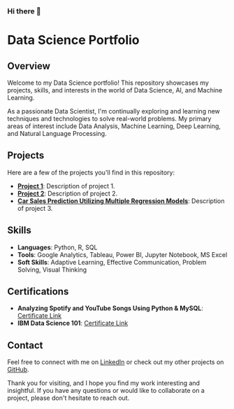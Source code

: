 ### Hi there 👋

<!--
**DeepaliJosh/DeepaliJosh** is a ✨ _special_ ✨ repository because its `README.md` (this file) appears on your GitHub profile.

Here are some ideas to get you started:

- 🔭 I’m currently working on ...
- 🌱 I’m currently learning ...
- 👯 I’m looking to collaborate on ...
- 🤔 I’m looking for help with ...
- 💬 Ask me about ...
- 📫 How to reach me: ...
- 😄 Pronouns: ...
- ⚡ Fun fact: ...
-->
# Data Science Portfolio

## Overview

Welcome to my Data Science portfolio! This repository showcases my projects, skills, and interests in the world of Data Science, AI, and Machine Learning. 

As a passionate Data Scientist, I'm continually exploring and learning new techniques and technologies to solve real-world problems. My primary areas of interest include Data Analysis, Machine Learning, Deep Learning, and Natural Language Processing.

## Projects

Here are a few of the projects you'll find in this repository:

- **[Project 1](link-to-project-1)**: Description of project 1.
- **[Project 2](link-to-project-2)**: Description of project 2.
- **[Car Sales Prediction Utilizing Multiple Regression Models]([(https://github.com/DeepaliJosh/Car-Sales-Prediction-Utilizing-Multiple-Regression-Models)])**: Description of project 3.

## Skills

- **Languages**: Python, R, SQL
- **Tools**: Google Analytics, Tableau, Power BI, Jupyter Notebook, MS Excel
- **Soft Skills**: Adaptive Learning, Effective Communication, Problem Solving, Visual Thinking

## Certifications

- **Analyzing Spotify and YouTube Songs Using Python & MySQL**: [Certificate Link](link-to-certificate)
- **IBM Data Science 101**: [Certificate Link](link-to-certificate)

## Contact

Feel free to connect with me on [LinkedIn](link-to-LinkedIn) or check out my other projects on [GitHub](link-to-GitHub).

Thank you for visiting, and I hope you find my work interesting and insightful. If you have any questions or would like to collaborate on a project, please don't hesitate to reach out.

